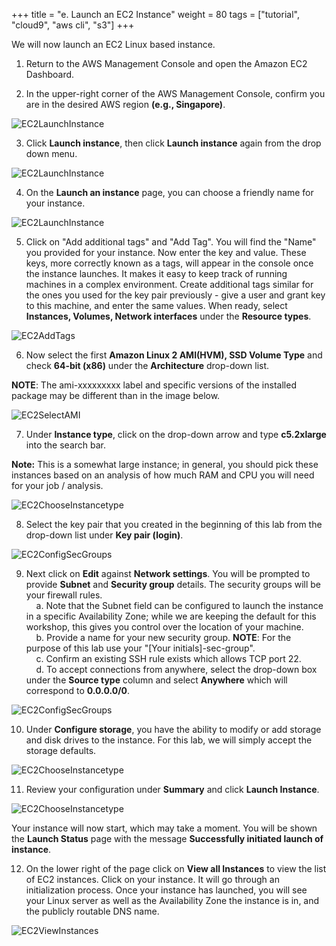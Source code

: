 +++
title = "e. Launch an EC2 Instance"
weight = 80
tags = ["tutorial", "cloud9", "aws cli", "s3"]
+++

We will now launch an EC2 Linux based instance.


1.	Return to the AWS Management Console and open the Amazon EC2 Dashboard.

2.	In the upper-right corner of the AWS Management Console, confirm you are in the desired AWS region **(e.g., Singapore)**.

![EC2LaunchInstance](/images/hpc-aws-parallelcluster-workshop/ConsoleRegion.png)


3.	Click **Launch instance**, then click **Launch instance** again from the drop down menu.

![EC2LaunchInstance](/images/hpc-aws-parallelcluster-workshop/EC2LaunchInstance.png)

4.	On the **Launch an instance** page, you can choose a friendly name for your instance. 

![EC2LaunchInstance](/images/hpc-aws-parallelcluster-workshop/EC2InstanceName.png)

5.	Click on "Add additional tags" and  "Add Tag". You will find the "Name" you provided for your instance. Now enter the key and value. These keys, more correctly known as a tags, will appear in the console once the instance launches. It makes it easy to keep track of running machines in a complex environment. Create additional tags similar for the ones you used for the key pair previously - give a user and grant key to this machine, and enter the same values. When ready, select **Instances, Volumes, Network interfaces** under the **Resource types**.

![EC2AddTags](/images/hpc-aws-parallelcluster-workshop/EC2AddTags.png)

6.	Now select the first **Amazon Linux 2 AMI(HVM), SSD Volume Type** and check **64-bit (x86)** under the **Architecture** drop-down list. 

**NOTE**: The ami-xxxxxxxxx label and specific versions of the installed package may be different than in the image below.

![EC2SelectAMI](/images/hpc-aws-parallelcluster-workshop/EC2SelectAMI.png)

7.	Under **Instance type**, click on the drop-down arrow and type **c5.2xlarge** into the search bar.

**Note:** This is a somewhat large instance; in general, you should pick these instances based on an analysis of how much RAM and CPU you will need for your job / analysis.

![EC2ChooseInstancetype](/images/hpc-aws-parallelcluster-workshop/EC2ChooseInstanceType-1.png)

8.	Select the key pair that you created in the beginning of this lab from the drop-down list under **Key pair (login)**.

![EC2ConfigSecGroups](/images/hpc-aws-parallelcluster-workshop/EC2SelectKeypair.png)

9.	Next click on **Edit** against **Network settings**. You will be prompted to provide **Subnet** and **Security group** details. The security groups will be your firewall rules.    
&nbsp;&nbsp;&nbsp; a.	Note that the Subnet field can be configured to launch the instance in a specific Availability Zone; while we are keeping the default for this workshop, this gives you control over the location of your machine.   
&nbsp;&nbsp;&nbsp; b.	Provide a name for your new security group. **NOTE**: For the purpose of this lab use your "[Your initials]-sec-group".   
&nbsp;&nbsp;&nbsp; c.	Confirm an existing SSH rule exists which allows TCP port 22.   
&nbsp;&nbsp;&nbsp; d.	To accept connections from anywhere, select the drop-down box under the **Source type** column and select **Anywhere** which will correspond to **0.0.0.0/0**.   

![EC2ConfigSecGroups](/images/hpc-aws-parallelcluster-workshop/EC2ConfigSecGroups.png)

10.	 Under **Configure storage**, you have the ability to modify or add storage and disk drives to the instance. For this lab, we will simply accept the storage defaults.  

![EC2ChooseInstancetype](/images/hpc-aws-parallelcluster-workshop/EC2AddStorage.png)

11.	Review your configuration under **Summary** and click **Launch Instance**.

![EC2ChooseInstancetype](/images/hpc-aws-parallelcluster-workshop/EC2StepConfigureInstance.png) 

Your instance will now start, which may take a moment. You will be shown the **Launch Status** page with the message **Successfully initiated launch of instance**.

12.	On the lower right of the page click on **View all Instances** to view the list of EC2 instances. Click on your instance. It will go through an initialization process. Once your instance has launched, you will see your Linux server as well as the Availability Zone the instance is in, and the publicly routable DNS name.

![EC2ViewInstances](/images/hpc-aws-parallelcluster-workshop/EC2ViewInstances.png)
